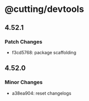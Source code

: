 # @cutting/devtools

## 4.52.1

### Patch Changes

- f3cd5768: package scaffolding

## 4.52.0

### Minor Changes

- a38ea904: reset changelogs
